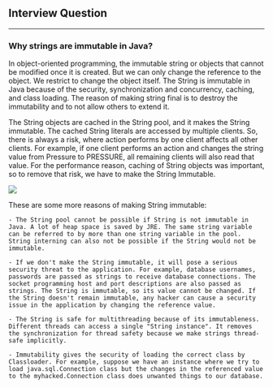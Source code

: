 ## Interview Question
----

### Why strings are immutable in Java?
In object-oriented programming, the immutable string or objects that cannot be modified once it is created. But we can only change the reference to the object. We restrict to change the object itself. The String is immutable in Java because of the security, synchronization and concurrency, caching, and class loading. The reason of making string final is to destroy the immutability and to not allow others to extend it.

The String objects are cached in the String pool, and it makes the String immutable. The cached String literals are accessed by multiple clients. So, there is always a risk, where action performs by one client affects all other clients. For example, if one client performs an action and changes the string value from Pressure to PRESSURE, all remaining clients will also read that value. For the performance reason, caching of String objects was important, so to remove that risk, we have to make the String Immutable.

![](https://static.javatpoint.com/core/images/why-string-is-immutable-or-final-in-java.png)


These are some more reasons of making String immutable:

    - The String pool cannot be possible if String is not immutable in Java. A lot of heap space is saved by JRE. The same string variable can be referred to by more than one string variable in the pool. String interning can also not be possible if the String would not be immutable.

    - If we don't make the String immutable, it will pose a serious security threat to the application. For example, database usernames, passwords are passed as strings to receive database connections. The socket programming host and port descriptions are also passed as strings. The String is immutable, so its value cannot be changed. If the String doesn't remain immutable, any hacker can cause a security issue in the application by changing the reference value.

    - The String is safe for multithreading because of its immutableness. Different threads can access a single "String instance". It removes the synchronization for thread safety because we make strings thread-safe implicitly.
    
    - Immutability gives the security of loading the correct class by Classloader. For example, suppose we have an instance where we try to load java.sql.Connection class but the changes in the referenced value to the myhacked.Connection class does unwanted things to our database.
 

